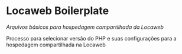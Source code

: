 # Locaweb Boilerplate

*Arquivos básicos para hospedagem compartilhada da Locaweb*

Processo para selecionar versão do PHP e suas configurações para a hospedagem compartilhada na Locaweb